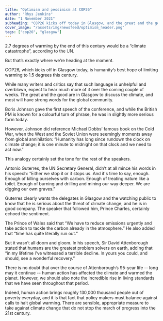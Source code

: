 ```yaml
---
title: "Optimism and pessimism at COP26"
author: "Rhys Jenkins"
date: "1 November 2021"
subheading: "COP26 kicks off today in Glasgow, and the great and the good are there. Speeches at the opening event have struck both possitive and negative tones."
cover_image: "/assets/img/newsfeed/optimism_header.png"  
tags: ["cop26", "glasgow"]
---
```


2.7 degrees of warming by the end of this century would be a “climate catastrophe”, according to the UN. 

But that’s exactly where we’re heading at the moment. 

COP26, which kicks off in Glasgow today, is humanity’s best hope of limiting warming to 1.5 degrees this century. 

While many writers and critics say that such language is unhelpful and overblown, expect to hear much more of it over the coming couple of weeks. The great and the good are in Glasgow to discuss the climate, and most will have strong words for the global community.

Boris Johnson gave the first speech of the conference, and while the British PM is known for a colourful turn of phrase, he was in slightly more serious form today.

However, Johnson did reference Michael Dobbs’ famous book on the Cold War, when the West and the Soviet Union were seemingly moments away from global annihilation: ”Humanity has long since rundown the clock on climate change; it is one minute to midnight on that clock and we need to act now.”

This analogy certainly set the tone for the rest of the speakers. 

Antonio Guterres, the UN Secretary General, didn’t at all mince his words in his speech: “Either we stop it or it stops us. And it's time to say, enough. Enough of killing ourselves with carbon. Enough of treating nature like a toilet. Enough of burning and drilling and mining our way deeper. We are digging our own graves.”

Guterres clearly wants the delegates in Glasgow and the watching public to know that he is serious about the threat of climate change, and he is in good company. The speaker that followed him, Prince Charles, certainly echoed the sentiment. 

The Prince of Wales said that “We have to reduce emissions urgently and take action to tackle the carbon already in the atmosphere.” He also added that “time has quite literally run out.”

But it wasn’t all doom and gloom. In his speech, Sir David Attenborough stated that humans are the greatest problem solvers on earth, adding that “in my lifetime I've witnessed a terrible decline. In yours you could, and should, see a wonderful recovery.”

There is no doubt that over the course of Attenborough’s 95-year life -- long may it continue -- human action has affected the climate and warmed the planet. However, we should also note the incredible rise in living standards that we have seen throughout that period. 

Indeed, human action brings roughly 130,000 thousand people out of poverty everyday, and it is that fact that policy makers must balance against calls to halt global warming. There are sensible, appropriate measure to take against climate change that do not stop the march of progress into the 21st century.   